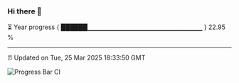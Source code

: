 ### Hi there 👋

⏳ Year progress { ██████▁▁▁▁▁▁▁▁▁▁▁▁▁▁▁▁▁▁▁▁▁▁▁▁ } 22.95 %

---

⏰ Updated on Tue, 25 Mar 2025 18:33:50 GMT

![Progress Bar CI](https://github.com/DhruviPatel157/GitHub-Actions-Demo/workflows/Progress%20Bar%20CI/badge.svg)
